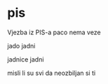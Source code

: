 pis
===

Vjezba iz PIS-a
 paco nema veze
 
jado jadni

jadnice jadni

misli li su svi da neozbiljan si ti
